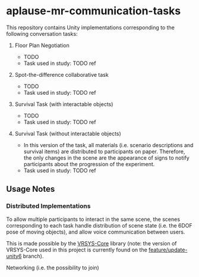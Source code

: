 # aplause-mr-communication-tasks

This repository contains Unity implementations corresponding to the following conversation tasks:

1. Floor Plan Negotiation
	* TODO
	* Task used in study: TODO ref

2. Spot-the-difference collaborative task
	* TODO
	* Task used in study: TODO ref

3. Survival Task (with interactable objects)
	* TODO
	* Task used in study: TODO ref

4. Survival Task (without interactable objects)
	* In this version of the task, all materials (i.e. scenario descriptions and survival items) are distributed to participants on paper. Therefore, the only changes in the scene are the appearance of signs to notify participants about the progression of the experiment. 
	* Task used in study: TODO ref


## Usage Notes

### Distributed Implementations

To allow multiple participants to interact in the same scene, the scenes corresponding to each task handle distribution of scene state (i.e. the 6DOF pose of moving objects), and allow voice communication between users.

This is made possible by the [VRSYS-Core](https://github.com/vrsys/vrsys-core/) library (note: the version of VRSYS-Core used in this project is currently found on the [feature/update-unity6](https://github.com/vrsys/vrsys-core/tree/feature/update-unity6) branch). 

Networking (i.e. the possibility to join)